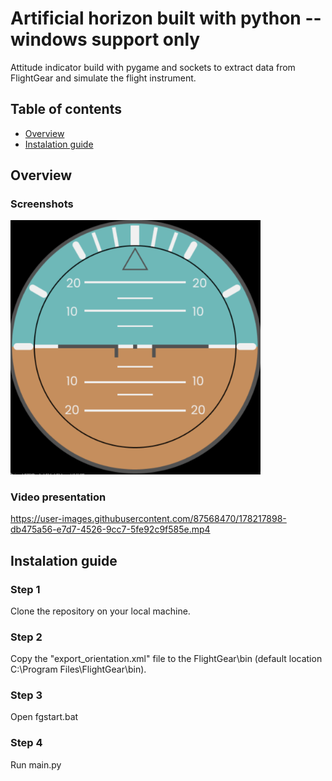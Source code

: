 # Artificial horizon built with python -- windows support only

Attitude indicator build with pygame and sockets to extract data from FlightGear and simulate the flight instrument.

## Table of contents

- [Overview](#overview)
- [Instalation guide](#instalation-guide)

## Overview

### Screenshots

<!-- ![](./screenshots/artificial_horizon.png) -->
<img src="./screenshots/artificial_horizon.png" width="400"/>

### Video presentation

https://user-images.githubusercontent.com/87568470/178217898-db475a56-e7d7-4526-9cc7-5fe92c9f585e.mp4

## Instalation guide

### Step 1

Clone the repository on your local machine.

### Step 2

Copy the "export_orientation.xml" file to the FlightGear\bin (default location C:\Program Files\FlightGear\bin).

### Step 3

Open fgstart.bat

### Step 4

Run main.py
